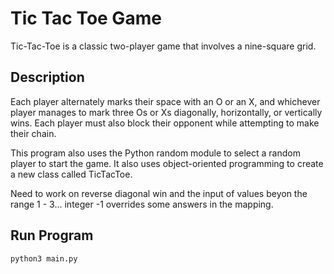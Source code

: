 # Tic Tac Toe Game
Tic-Tac-Toe is a classic two-player game that involves a nine-square grid. 

## Description
Each player alternately marks their space with an O or an X, and whichever player manages to mark three Os or Xs diagonally, horizontally, or vertically wins. Each player must also block their opponent while attempting to make their chain.

This program also uses the Python random module to select a random player to start the game. It also uses object-oriented programming to create a new class called TicTacToe.

Need to work on reverse diagonal win and the input of  values beyon the range 1 - 3... integer -1 overrides some answers in the mapping.

## Run Program
```bash
python3 main.py
```
